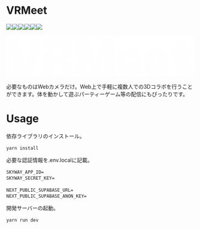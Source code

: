 # VRMeet

<img src="https://img.shields.io/badge/-TypeScript-000000.svg?style=for-the-badge&logo=typescript&logoColor=61DAFB"><img src="https://img.shields.io/badge/-Nextjs-000000.svg?style=for-the-badge&logo=next.js&logoColor=61DAFB"><img src="https://img.shields.io/badge/-tailwindcss-000000.svg?style=for-the-badge&logo=tailwindcss&logoColor=61DAFB"><img src="https://img.shields.io/badge/-Supabase-000000.svg?style=for-the-badge&logo=supabase&logoColor=61DAFB"><img src="https://img.shields.io/badge/-three.js-000000.svg?style=for-the-badge&logo=threedotjs&logoColor=61DAFB"><img src="https://img.shields.io/badge/-webrtc-000000.svg?style=for-the-badge&logo=webrtc&logoColor=61DAFB">

<img src="./public/images/logo.png">

必要なものはWebカメラだけ。Web上で手軽に複数人での3Dコラボを行うことができます。体を動かして遊ぶパーティーゲーム等の配信にもぴったりです。

# Usage

依存ライブラリのインストール。
```
yarn install
```

必要な認証情報を.env.localに記載。
```
SKYWAY_APP_ID=
SKYWAY_SECRET_KEY=

NEXT_PUBLIC_SUPABASE_URL=
NEXT_PUBLIC_SUPABASE_ANON_KEY=
```

開発サーバーの起動。
```
yarn run dev
```